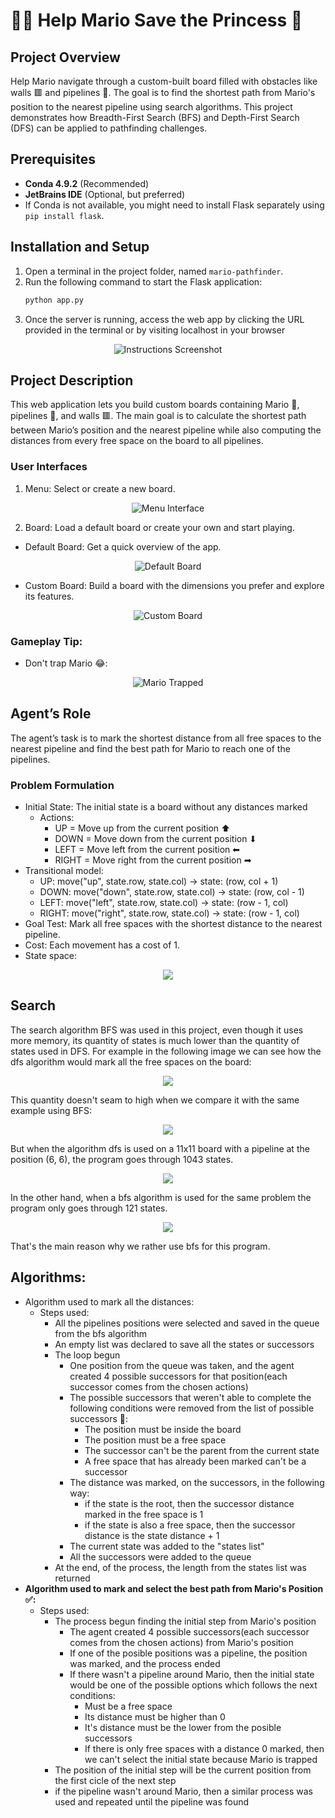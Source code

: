 # 🏃‍♂️ Help Mario Save the Princess 👸

## Project Overview
Help Mario navigate through a custom-built board filled with obstacles like walls 🟥 and pipelines 🏁. The goal is to find the shortest path from Mario's position to the nearest pipeline using search algorithms. This project demonstrates how Breadth-First Search (BFS) and Depth-First Search (DFS) can be applied to pathfinding challenges.

## Prerequisites

- **Conda 4.9.2** (Recommended)
- **JetBrains IDE** (Optional, but preferred)
- If Conda is not available, you might need to install Flask separately using `pip install flask`.

## Installation and Setup

1. Open a terminal in the project folder, named `mario-pathfinder`.
2. Run the following command to start the Flask application:
   ```bash
   python app.py
   ```
3.	Once the server is running, access the web app by clicking the URL provided in the terminal or by visiting localhost in your browser

<p align="center">
  <img src="https://github.com/joangerard/mario-map-dussan/blob/main/screenshots/instruccions.jpg" alt="Instructions Screenshot"/>
</p>

## Project Description

This web application lets you build custom boards containing Mario 👨, pipelines 🏁, and walls 🟥. The main goal is to calculate the shortest path between Mario’s position and the nearest pipeline while also computing the distances from every free space on the board to all pipelines.

### User Interfaces

1.	Menu: Select or create a new board.
<p align="center">
  <img src="https://github.com/joangerard/mario-map-dussan/blob/main/screenshots/menu.jpg" alt="Menu Interface"/>
</p>

2.	Board: Load a default board or create your own and start playing.
*	Default Board: Get a quick overview of the app.

<p align="center">
  <img src="https://github.com/joangerard/mario-map-dussan/blob/main/screenshots/default_board.jpg" alt="Default Board"/>
</p>

* Custom Board: Build a board with the dimensions you prefer and explore its features.
  
<p align="center">
  <img src="https://github.com/joangerard/mario-map-dussan/blob/main/screenshots/created_map.jpg" alt="Custom Board"/>
</p>

### Gameplay Tip:

* Don't trap Mario 😂:
<p align="center">
  <img src="https://github.com/joangerard/mario-map-dussan/blob/main/screenshots/mario_trapped.jpg" alt="Mario Trapped"/>
</p>

## Agent’s Role

The agent’s task is to mark the shortest distance from all free spaces to the nearest pipeline and find the best path for Mario to reach one of the pipelines.

### Problem Formulation

* Initial State: The initial state is a board without any distances marked 
  * Actions:
    * UP = Move up from the current position ⬆ 
    * DOWN = Move down from the current position ⬇
    * LEFT = Move left from the current position ⬅
    * RIGHT = Move right from the current position ➡
* Transitional model:
    * UP: move("up", state.row, state.col) -> state: (row, col + 1)
    * DOWN: move("down", state.row, state.col) -> state: (row, col - 1)
    * LEFT: move("left", state.row, state.col) -> state: (row - 1, col)
    * RIGHT: move("right", state.row, state.col) -> state: (row - 1, col)
* Goal Test: Mark all free spaces with the shortest distance to the nearest pipeline.
* Cost: Each movement has a cost of 1.
* State space:
    
<p align="center">
   <img src="https://github.com/joangerard/mario-map-dussan/blob/main/screenshots/states_bfs.jpg" />
</p>

## Search

The search algorithm BFS was used in this project, even though it uses more memory, its quantity of states is much
lower than the quantity of states used in DFS. For example in the following image we can see how the dfs algorithm 
would mark all the free spaces on the board: 
<p align="center">
  <img src="https://github.com/joangerard/mario-map-dussan/blob/main/screenshots/states using dfs.jpg" />
</p>
This quantity doesn't seam to high when we compare it with the same example using BFS:
<p align="center">
<img src="https://github.com/joangerard/mario-map-dussan/blob/main/screenshots/states_bfs.jpg" />
</p>
But when the algorithm dfs is used on a 11x11 board with a pipeline at the 
position (6, 6), the program goes through 1043 states. 
 <p align="center">
<img src="https://github.com/joangerard/mario-map-dussan/blob/main/screenshots/dfs in a 11x11 board.jpg" />
</p>
In the other hand, when a bfs algorithm is used for the same problem the program only goes through 121 states.
   <p align="center">
<img src="https://github.com/joangerard/mario-map-dussan/blob/main/screenshots/bfs in a 11x11 board.jpg" />
</p>
That's the main reason why we rather use bfs for this program.
  
## Algorithms:

* Algorithm used to mark all the distances:
  * Steps used:
    * All the pipelines positions were selected and saved in the queue from the bfs algorithm
    * An empty list was declared to save all the states or successors 
    * The loop begun       
        * One position from the queue was taken, and the agent created 4 possible successors for that position(each 
          successor comes from the chosen actions) 
        * The possible successors that weren't able to complete the following conditions were removed from the list of 
          possible successors 🚫: 
            * The position must be inside the board
            * The position must be a free space
            * The successor can't be the parent from the current state
            * A free space that has already been marked can't be a successor
        * The distance was marked, on the successors, in the following way:
            * if the state is the root, then the successor distance marked in the free space is 1
            * if the state is also a free space, then the successor distance is the state distance + 1
        * The current state was added to the "states list"
        * All the successors were added to the queue
    * At the end, of the process, the length from the states list was returned
* **Algorithm used to mark and select the best path from Mario's Position ✅:**
  * Steps used:
    * The process begun finding the initial step from Mario's position 
        * The agent created 4 possible successors(each successor comes from the chosen actions) from Mario's position
        * If one of the posible positions was a pipeline, the position was marked, and the process ended
        * If there wasn't a pipeline around Mario, then the initial state would be one of the possible options which follows 
          the next conditions:
            * Must be a free space
            * Its distance must be higher than 0
            * It's distance must be the lower from the posible successors
            * If there is only free spaces with a distance 0 marked, then we can't select the initial state because Mario is trapped
    * The position of the initial step will be the current position from the first cicle of the next step
    * if the pipeline wasn't around Mario, then a similar process was used and repeated until the pipeline was found 
